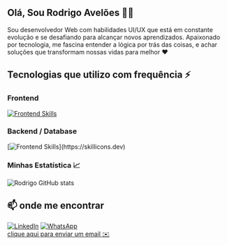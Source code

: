 ## Olá, Sou Rodrigo Avelões 👨‍💻

Sou desenvolvedor Web com habilidades UI/UX que está em constante evolução e se desafiando para alcançar novos aprendizados.
Apaixonado por tecnologia, me fascina entender a lógica por trás das coisas, e achar soluções que transformam nossas vidas para melhor ❤️
<br/>



## Tecnologias que utilizo com frequência ⚡

### Frontend

[![Frontend Skills](https://skillicons.dev/icons?i=html,css,js,ts,react,nextjs,styledcomponents,sass,tailwind)](https://skillicons.dev)

### Backend / Database
 [![Frontend Skills](https://skillicons.dev/icons?i=nodejs,express,mysql,)](https://skillicons.dev)

### Minhas Estatística 📈
 ![Rodrigo GitHub stats](https://github-readme-stats.vercel.app/api?username=rodrigoaveloes&show_icons=true&theme=dracula&count_private=true)
 
 ## 📫 onde me encontrar
 
 
 [![LinkedIn](https://img.shields.io/badge/LinkedIn-0077B5?style=for-the-badge&logo=linkedin&logoColor=white)](https://www.linkedin.com/in/rodrigo-avelões-a4a560208/) 
 [![WhatsApp](https://img.shields.io/badge/WhatsApp-25D366?style=for-the-badge&logo=whatsapp&logoColor=white)](https://api.whatsapp.com/send?phone=5511960538397) <br/> 
 [clique aqui para enviar um email ✉️](mailto:rodrigoo.aveloes@gmail.com)
 
 
